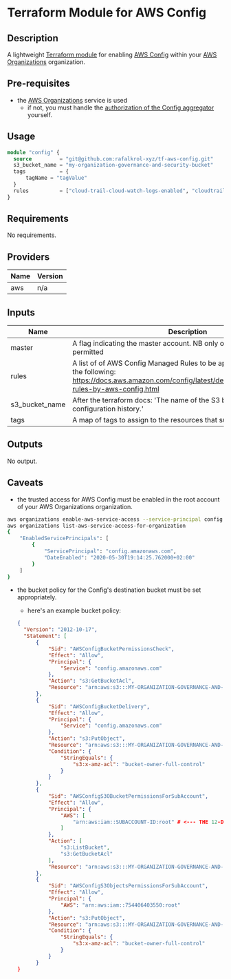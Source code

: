 # Terraform Module for AWS Config

## Description

A lightweight [Terraform module](https://www.terraform.io/docs/configuration/modules.html) for enabling [AWS Config](https://aws.amazon.com/config/)
within your [AWS Organizations](https://aws.amazon.com/organizations/) organization.

## Pre-requisites

+ the [AWS Organizations](https://aws.amazon.com/organizations/) service is used
  + if not, you must handle the [authorization of the Config aggregator](https://docs.aws.amazon.com/config/latest/developerguide/authorize-aggregator-account-console.html) yourself.

## Usage

```terraform
module "config" {
  source         = "git@github.com:rafalkrol-xyz/tf-aws-config.git"
  s3_bucket_name = "my-organization-governance-and-security-bucket"
  tags           = {
      tagName = "tagValue"
  }
  rules          = ["cloud-trail-cloud-watch-logs-enabled", "cloudtrail-enabled", "cloud-trail-log-file-validation-enabled"]
}
```

## Requirements

No requirements.

## Providers

| Name | Version |
|------|---------|
| aws | n/a |

## Inputs

| Name | Description | Type | Default | Required |
|------|-------------|------|---------|:--------:|
| master | A flag indicating the master account. NB only one per organization is permitted | `bool` | `false` | no |
| rules | A list of of AWS Config Managed Rules to be applied. Must be one of the following: https://docs.aws.amazon.com/config/latest/developerguide/managed-rules-by-aws-config.html | `list(string)` | `null` | no |
| s3\_bucket\_name | After the terraform docs: 'The name of the S3 bucket used to store the configuration history.' | `string` | n/a | yes |
| tags | A map of tags to assign to the resources that support the use of them | `map(string)` | `null` | no |

## Outputs

No output.

## Caveats

+ the trusted access for AWS Config must be enabled in the root account of your AWS Organizations organization.

```bash
aws organizations enable-aws-service-access --service-principal config.amazonaws.com
aws organizations list-aws-service-access-for-organization
{
    "EnabledServicePrincipals": [
        {
            "ServicePrincipal": "config.amazonaws.com",
            "DateEnabled": "2020-05-30T19:14:25.762000+02:00"
        }
    ]
}
```

+ the bucket policy for the Config's destination bucket must be set appropriately.
  + here's an example bucket policy:

  ```json
  {
    "Version": "2012-10-17",
    "Statement": [
        {
            "Sid": "AWSConfigBucketPermissionsCheck",
            "Effect": "Allow",
            "Principal": {
                "Service": "config.amazonaws.com"
            },
            "Action": "s3:GetBucketAcl",
            "Resource": "arn:aws:s3:::MY-ORGANIZATION-GOVERNANCE-AND-SECURITY-BUCKET" # <---THE DESTINATION BUCKET IN THE AWS ORGANIZATIONS ROOT ACCOUNT
        },
        {
            "Sid": "AWSConfigBucketDelivery",
            "Effect": "Allow",
            "Principal": {
                "Service": "config.amazonaws.com"
            },
            "Action": "s3:PutObject",
            "Resource": "arn:aws:s3:::MY-ORGANIZATION-GOVERNANCE-AND-SECURITY-BUCKET/AWSLogs/ROOT-ACCOUNT-ID/Config/*", # <---THE DESTINATION BUCKET IN THE AWS ORGANIZATIONS ROOT ACCOUNT PLUS ITS 12-DIGIT ACCOUNT ID
            "Condition": {
                "StringEquals": {
                    "s3:x-amz-acl": "bucket-owner-full-control"
                }
            }
        },
        {
            "Sid": "AWSConfigS3OBucketPermissionsForSubAccount",
            "Effect": "Allow",
            "Principal": {
                "AWS": [
                    "arn:aws:iam::SUBACCOUNT-ID:root" # <--- THE 12-DIGIT ACCOUNT ID OF THE SUBACCOUNT
                ]
            },
            "Action": [
                "s3:ListBucket",
                "s3:GetBucketAcl"
            ],
            "Resource": "arn:aws:s3:::MY-ORGANIZATION-GOVERNANCE-AND-SECURITY-BUCKET" # <---THE DESTINATION BUCKET IN THE AWS ORGANIZATIONS ROOT ACCOUNT
        },
        {
            "Sid": "AWSConfigS3ObjectsPermissionsForSubAccount",
            "Effect": "Allow",
            "Principal": {
                "AWS": "arn:aws:iam::754406403550:root"
            },
            "Action": "s3:PutObject",
            "Resource": "arn:aws:s3:::MY-ORGANIZATION-GOVERNANCE-AND-SECURITY-BUCKET/AWSLogs/SUBACCOUNT-ID/Config/*", # <---THE DESTINATION BUCKET IN THE AWS ORGANIZATIONS ROOT ACCOUNT PLUS THE 12-DIGIT ACCOUNT ID OF THE SUBACCOUNT
            "Condition": {
                "StringEquals": {
                    "s3:x-amz-acl": "bucket-owner-full-control"
                }
            }
        }
  }
  ```
